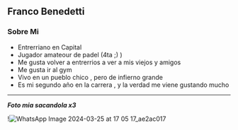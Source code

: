 ## Franco Benedetti
###  Sobre Mi
- Entrerriano en Capital
- Jugador amateour de padel (4ta ;) )
- Me gusta volver a entrerrios a ver a mis viejos y amigos
- Me gusta ir al gym
- Vivo en un pueblo chico , pero de infierno grande
- Es mi segundo año en la carrera , y la verdad me viene gustando mucho 
---
***Foto mia sacandola x3***

!![WhatsApp Image 2024-03-25 at 17 05 17_ae2ac017](https://github.com/pdepviernestm/2024-presentacion-FrancoBenedetti1907/assets/151104177/0ad5b88f-8247-439f-a885-4f6a76350f09)
